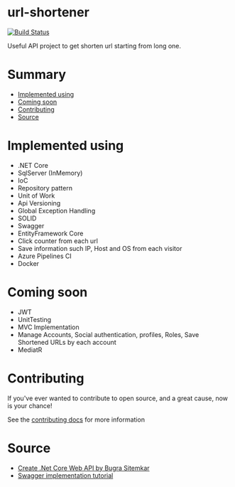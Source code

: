 # url-shortener
[![Build Status](https://dev.azure.com/NCRZ06/url-shortener/_apis/build/status/NICORUIZ06.url-shortener?branchName=master)](https://dev.azure.com/NCRZ06/url-shortener/_build/latest?definitionId=2&branchName=master)

Useful API project to get shorten url starting from long one.

# Summary
- [Implemented using](#implemented-using)  
- [Coming soon](#coming-soon)
- [Contributing](#contributing)
- [Source](#source)

# Implemented using
- .NET Core
- SqlServer (InMemory)
- IoC
- Repository pattern
- Unit of Work
- Api Versioning
- Global Exception Handling
- SOLID
- Swagger
- EntityFramework Core
- Click counter from each url
- Save information such IP, Host and OS from each visitor
- Azure Pipelines CI
- Docker

# Coming soon
- JWT
- UnitTesting
- MVC Implementation
- Manage Accounts, Social authentication, profiles, Roles, Save Shortened URLs by each account
- MediatR

# Contributing
If you've ever wanted to contribute to open source, and a great cause, now is your chance!

See the [contributing docs](https://github.com/NICORUIZ06/url-shortener/blob/master/CONTRIBUTING.md) for more information

# Source
- [Create .Net Core Web API by Bugra Sitemkar](https://blog.usejournal.com/creating-a-url-shortener-service-from-scratch-with-net-core-e8ebacad12c1)
- [Swagger implementation tutorial](https://www.youtube.com/watch?v=AV8i4h7HwqE)
